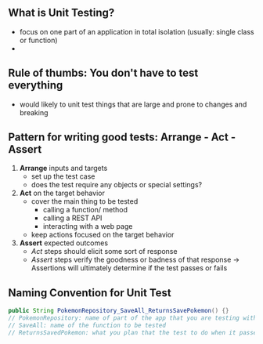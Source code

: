## What is Unit Testing?
- focus on one part of an application in total isolation (usually: single class or function)
- 

## Rule of thumbs: You don't have to test everything
- would likely to unit test things that are large and prone to changes and breaking

## Pattern for writing good tests: Arrange - Act - Assert
1. **Arrange** inputs and targets
	- set up the test case
	- does the test require any objects or special settings?
2. **Act** on the target behavior
	- cover the main thing to be tested
		- calling a function/ method
		- calling a REST API
		- interacting with a web page
	- keep actions focused on the target behavior
3. **Assert** expected outcomes
	- _Act_ steps should elicit some sort of response
	- _Assert_ steps verify the goodness or badness of that response
	-> Assertions will ultimately determine if the test passes or fails

## Naming Convention for Unit Test
```java
public String PokemonRepository_SaveAll_ReturnsSavePokemon() {}
// PokemonRepository: name of part of the app that you are testing with
// SaveAll: name of the function to be tested
// ReturnsSavedPokemon: what you plan that the test to do when it passes
```